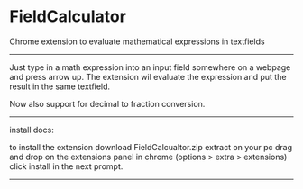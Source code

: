 FieldCalculator
===============

Chrome extension to evaluate mathematical expressions in textfields

-------------------------------

Just type in a math expression into an input field somewhere on a webpage and press arrow up. The extension wil evaluate the expression and put the result in the same textfield.

Now also support for decimal to fraction conversion.

-------------------------------

install docs:

to install the extension download FieldCalcualtor.zip
extract on your pc
drag and drop on the extensions panel in chrome (options > extra > extensions)
click install in the next prompt.

-------------------------------


